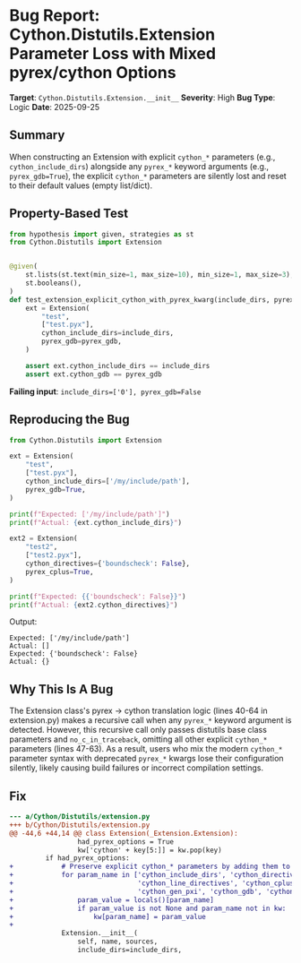 # Bug Report: Cython.Distutils.Extension Parameter Loss with Mixed pyrex/cython Options

**Target**: `Cython.Distutils.Extension.__init__`
**Severity**: High
**Bug Type**: Logic
**Date**: 2025-09-25

## Summary

When constructing an Extension with explicit `cython_*` parameters (e.g., `cython_include_dirs`) alongside any `pyrex_*` keyword arguments (e.g., `pyrex_gdb=True`), the explicit `cython_*` parameters are silently lost and reset to their default values (empty list/dict).

## Property-Based Test

```python
from hypothesis import given, strategies as st
from Cython.Distutils import Extension


@given(
    st.lists(st.text(min_size=1, max_size=10), min_size=1, max_size=3),
    st.booleans(),
)
def test_extension_explicit_cython_with_pyrex_kwarg(include_dirs, pyrex_gdb):
    ext = Extension(
        "test",
        ["test.pyx"],
        cython_include_dirs=include_dirs,
        pyrex_gdb=pyrex_gdb,
    )

    assert ext.cython_include_dirs == include_dirs
    assert ext.cython_gdb == pyrex_gdb
```

**Failing input**: `include_dirs=['0'], pyrex_gdb=False`

## Reproducing the Bug

```python
from Cython.Distutils import Extension

ext = Extension(
    "test",
    ["test.pyx"],
    cython_include_dirs=['/my/include/path'],
    pyrex_gdb=True,
)

print(f"Expected: ['/my/include/path']")
print(f"Actual: {ext.cython_include_dirs}")

ext2 = Extension(
    "test2",
    ["test2.pyx"],
    cython_directives={'boundscheck': False},
    pyrex_cplus=True,
)

print(f"Expected: {{'boundscheck': False}}")
print(f"Actual: {ext2.cython_directives}")
```

Output:
```
Expected: ['/my/include/path']
Actual: []
Expected: {'boundscheck': False}
Actual: {}
```

## Why This Is A Bug

The Extension class's pyrex → cython translation logic (lines 40-64 in extension.py) makes a recursive call when any `pyrex_*` keyword argument is detected. However, this recursive call only passes distutils base class parameters and `no_c_in_traceback`, omitting all other explicit `cython_*` parameters (lines 47-63). As a result, users who mix the modern `cython_*` parameter syntax with deprecated `pyrex_*` kwargs lose their configuration silently, likely causing build failures or incorrect compilation settings.

## Fix

```diff
--- a/Cython/Distutils/extension.py
+++ b/Cython/Distutils/extension.py
@@ -44,6 +44,14 @@ class Extension(_Extension.Extension):
                 had_pyrex_options = True
                 kw['cython' + key[5:]] = kw.pop(key)
         if had_pyrex_options:
+            # Preserve explicit cython_* parameters by adding them to kw if not already present
+            for param_name in ['cython_include_dirs', 'cython_directives', 'cython_create_listing',
+                               'cython_line_directives', 'cython_cplus', 'cython_c_in_temp',
+                               'cython_gen_pxi', 'cython_gdb', 'cython_compile_time_env']:
+                param_value = locals()[param_name]
+                if param_value is not None and param_name not in kw:
+                    kw[param_name] = param_value
+
             Extension.__init__(
                 self, name, sources,
                 include_dirs=include_dirs,
```